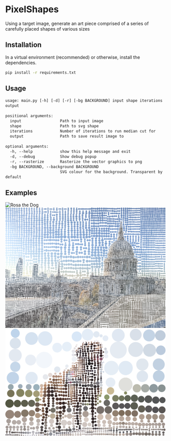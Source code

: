 # PixelShapes
Using a target image, generate an art piece comprised of a series of carefully placed shapes of various sizes

## Installation
In a virtual environment (recommended) or otherwise, install the dependencies.
```bash
pip install -r requirements.txt
```

## Usage
```
usage: main.py [-h] [-d] [-r] [-bg BACKGROUND] input shape iterations output

positional arguments:
  input                 Path to input image
  shape                 Path to svg shape
  iterations            Number of iterations to run median cut for
  output                Path to save result image to

optional arguments:
  -h, --help            show this help message and exit
  -d, --debug           Show debug popup
  -r, --rasterize       Rasterize the vector graphics to png
  -bg BACKGROUND, --background BACKGROUND
                        SVG colour for the background. Transparent by default
```

## Examples
![Rosa the Dog](examples/rosa_paws.png)
![St Paul's Cathedral](examples/stpaul.svg)
![Rosa the Dog](examples/rosa_circles.png)

